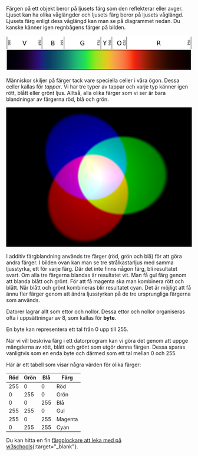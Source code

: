 Färgen på ett objekt beror på ljusets färg som den reflekterar eller avger. Ljuset kan ha olika våglängder och ljusets färg beror på ljusets våglängd. Ljusets färg enligt dess våglängd kan man se på diagrammet nedan. Du kanske känner igen regnbågens färger på bilden.

![Synligt spektrum](images/linear-visible-spectrum.png)

Människor skiljer på färger tack vare speciella celler i våra ögon. Dessa celler kallas för *tappar*. Vi har tre typer av tappar och varje typ känner igen rött, blått eller grönt ljus. Alltså, alla olika färger som vi ser är bara blandningar av färgerna röd, blå och grön.

![Additiv färgblandning](images/additive-colour-mixing.png)

I additiv färgblandning används tre färger (röd, grön och blå) för att göra andra färger. I bilden ovan kan man se tre strålkastarljus med samma ljusstyrka, ett för varje färg. Där det inte finns någon färg, bli resultatet svart. Om alla tre färgerna blandas är resultatet vit. Man få gul färg genom att blanda blått och grönt. För att få magenta ska man kombinera rött och blått. När blått och grönt kombineras blir resultatet cyan. Det är möjligt att få ännu fler färger genom att ändra ljusstyrkan på de tre ursprungliga färgerna som används.

Datorer lagrar allt som ettor och nollor. Dessa ettor och nollor organiseras ofta i uppsättningar av 8, som kallas för **byte**.

En byte kan representera ett tal från 0 upp till 255.

När vi vill beskriva färg i ett datorprogram kan vi göra det genom att uppge mängderna av rött, blått och grönt som utgör denna färgen. Dessa sparas vanligtvis som en enda byte och därmed som ett tal mellan 0 och 255.

Här är ett tabell som visar några värden för olika färger:

| Röd | Grön | Blå | Färg    |
| --- | ---- | --- | ------- |
| 255 | 0    | 0   | Röd     |
| 0   | 255  | 0   | Grön    |
| 0   | 0    | 255 | Blå     |
| 255 | 255  | 0   | Gul     |
| 255 | 0    | 255 | Magenta |
| 0   | 255  | 255 | Cyan    |

Du kan hitta en fin [färgplockare att leka med på w3schools](https://www.w3schools.com/colors/colors_rgb.asp){:target="_blank"}.